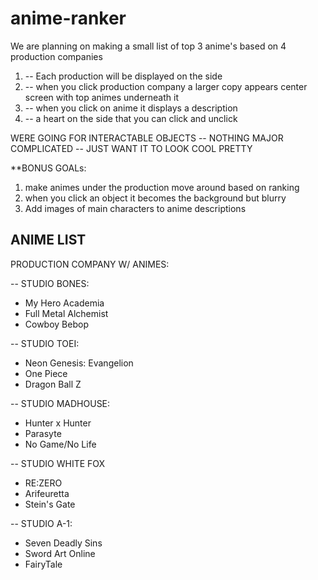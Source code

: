 # anime-ranker

We are planning on making a small list of top 3 anime's based on 4 production companies 

1. -- Each production will be displayed on the side
2. -- when you click production company a larger copy appears center screen with top animes underneath it
3. -- when you click on anime it displays a description
4. -- a heart on the side that you can click and unclick



WERE GOING FOR INTERACTABLE OBJECTS -- NOTHING MAJOR COMPLICATED -- JUST WANT IT TO LOOK COOL PRETTY




**BONUS GOALs:
1. make animes under the production move around based on ranking
2. when you click an object it becomes the background but blurry
3. Add images of main characters to anime descriptions



ANIME LIST
-----------------
PRODUCTION COMPANY W/ ANIMES:

-- STUDIO BONES:
- My Hero Academia
- Full Metal Alchemist
- Cowboy Bebop

-- STUDIO TOEI:
- Neon Genesis: Evangelion
- One Piece
- Dragon Ball Z

-- STUDIO MADHOUSE:
- Hunter x Hunter
- Parasyte
- No Game/No Life

-- STUDIO WHITE FOX
- RE:ZERO
- Arifeuretta
- Stein's Gate

-- STUDIO A-1:
- Seven Deadly Sins
- Sword Art Online
- FairyTale


